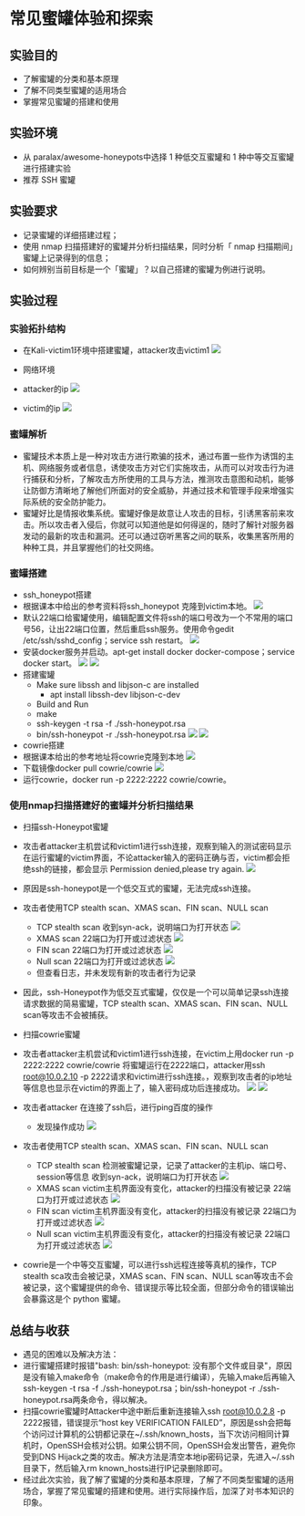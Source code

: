 # 常见蜜罐体验和探索 #
## 实验目的 ##
- 了解蜜罐的分类和基本原理
- 了解不同类型蜜罐的适用场合
- 掌握常见蜜罐的搭建和使用

## 实验环境 ##
- 从 paralax/awesome-honeypots中选择 1 种低交互蜜罐和 1 种中等交互蜜罐进行搭建实验
 - 推荐 SSH 蜜罐

## 实验要求 ##
- 记录蜜罐的详细搭建过程；
- 使用 nmap 扫描搭建好的蜜罐并分析扫描结果，同时分析「 nmap 扫描期间」蜜罐上记录得到的信息；
- 如何辨别当前目标是一个「蜜罐」？以自己搭建的蜜罐为例进行说明。

## 实验过程 ##
### 实验拓扑结构 ###
- 在Kali-victim1环境中搭建蜜罐，attacker攻击victim1 
  ![](imgs/topology.png)
  
- 网络环境
 - attacker的ip
   ![](imgs/attacker-ip.png)
 - victim的ip
   ![](imgs/victim-ip.png)

### 蜜罐解析 ###
- 蜜罐技术本质上是一种对攻击方进行欺骗的技术，通过布置一些作为诱饵的主机、网络服务或者信息，诱使攻击方对它们实施攻击，从而可以对攻击行为进行捕获和分析，了解攻击方所使用的工具与方法，推测攻击意图和动机，能够让防御方清晰地了解他们所面对的安全威胁，并通过技术和管理手段来增强实际系统的安全防护能力。
- 蜜罐好比是情报收集系统。蜜罐好像是故意让人攻击的目标，引诱黑客前来攻击。所以攻击者入侵后，你就可以知道他是如何得逞的，随时了解针对服务器发动的最新的攻击和漏洞。还可以通过窃听黑客之间的联系，收集黑客所用的种种工具，并且掌握他们的社交网络。

### 蜜罐搭建 ###
- ssh_honeypot搭建
 - 根据课本中给出的参考资料将ssh_honeypot 克隆到victim本地。
   ![](imgs/ssh_honeypot-copy.png)
 - 默认22端口给蜜罐使用，编辑配置文件将ssh的端口号改为一个不常用的端口号56，让出22端口位置，然后重启ssh服务。使用命令gedit /etc/ssh/sshd_config；service ssh restart。
   ![](imgs/ssh-set.png)
 - 安装docker服务并启动。apt-get install docker docker-compose；service docker start。
   ![](imgs/docker-set.png)
   ![](imgs/docker-start.png)
 - 搭建蜜罐
   - Make sure libssh and libjson-c are installed
     - apt install libssh-dev libjson-c-dev
   - Build and Run
    - make
     - ssh-keygen -t rsa -f ./ssh-honeypot.rsa
     - bin/ssh-honeypot -r ./ssh-honeypot.rsa
   ![](imgs/honeypot-set1.png)
   ![](imgs/honeypot-set2.png)
- cowrie搭建
 - 根据课本给出的参考地址将cowrie克隆到本地 
   ![](imgs/cowrie-copy.png)
 - 下载镜像docker pull cowrie/cowrie
   ![](imgs/cowrie-pull.png)
 - 运行cowrie，docker run -p 2222:2222 cowrie/cowrie。

### 使用nmap扫描搭建好的蜜罐并分析扫描结果 ###
- 扫描ssh-Honeypot蜜罐
 - 攻击者attacker主机尝试和victim1进行ssh连接，观察到输入的测试密码显示在运行蜜罐的victim界面，不论attacker输入的密码正确与否，victim都会拒绝ssh的链接，都会显示 Permission denied,please try again.
   ![](imgs/atk-ssh-f1.png)
 - 原因是ssh-honeypot是一个低交互式的蜜罐，无法完成ssh连接。
 - 攻击者使用TCP stealth scan、XMAS scan、FIN scan、NULL scan
   - TCP stealth scan
   收到syn-ack，说明端口为打开状态
   ![](imgs/TCP-stealth-scan.png)
   - XMAS scan
   22端口为打开或过滤状态
   ![](imgs/XMAS-scan.png)
   - FIN scan
   22端口为打开或过滤状态
   ![](imgs/FIN-scan.png)
   - Null scan
   22端口为打开或过滤状态
   ![](imgs/Null-scan.png)
   - 但查看日志，并未发现有新的攻击者行为记录
 - 因此，ssh-Honeypot作为低交互式蜜罐，仅仅是一个可以简单记录ssh连接请求数据的简易蜜罐，TCP stealth scan、XMAS scan、FIN scan、NULL scan等攻击不会被捕获。

- 扫描cowrie蜜罐
 - 攻击者attacker主机尝试和victim1进行ssh连接，在victim上用docker run -p 2222:2222 cowrie/cowrie 将蜜罐运行在2222端口，attacker用ssh root@10.0.2.10 -p 2222请求和victim进行ssh连接。，观察到攻击者的ip地址等信息也显示在victim的界面上了，输入密码成功后连接成功。
   ![](imgs/atk-ssh-s1.png)
   ![](imgs/atk-ssh-s2.png)
 - 攻击者attacker 在连接了ssh后，进行ping百度的操作
   - 发现操作成功
   ![](imgs/ping-baidu.png)
 - 攻击者使用TCP stealth scan、XMAS scan、FIN scan、NULL scan
   - TCP stealth scan
   检测被蜜罐记录，记录了attacker的主机ip、端口号、session等信息
   收到syn-ack，说明端口为打开状态
   ![](imgs/TCP-stealth-scan-s.png)
   - XMAS scan
   victim主机界面没有变化，attacker的扫描没有被记录
   22端口为打开或过滤状态
   ![](imgs/XMAS-scan-s.png)
   - FIN scan
   victim主机界面没有变化，attacker的扫描没有被记录
   22端口为打开或过滤状态
   ![](imgs/FIN-scan-s.png)
   - Null scan
   victim主机界面没有变化，attacker的扫描没有被记录
   22端口为打开或过滤状态
   ![](imgs/Null-scan-s.png)
 - cowrie是一个中等交互蜜罐，可以进行ssh远程连接等真机的操作，TCP stealth sca攻击会被记录，XMAS scan、FIN scan、NULL scan等攻击不会被记录，这个蜜罐提供的命令、错误提示等比较全面，但部分命令的错误输出会暴露这是个 python 蜜罐。

## 总结与收获 ##
- 遇见的困难以及解决方法：
 - 进行蜜罐搭建时报错"bash: bin/ssh-honeypot: 没有那个文件或目录"，原因是没有输入make命令（make命令的作用是进行编译），先输入make后再输入ssh-keygen -t rsa -f ./ssh-honeypot.rsa；bin/ssh-honeypot -r ./ssh-honeypot.rsa两条命令，得以解决。
 - 扫描cowrie蜜罐时Attacker中途中断后重新连接输入ssh root@10.0.2.8 -p 2222报错，错误提示“host key VERIFICATION FAILED”，原因是ssh会把每个访问过计算机的公钥都记录在~/.ssh/known_hosts，当下次访问相同计算机时，OpenSSH会核对公钥。如果公钥不同，OpenSSH会发出警告，避免你受到DNS Hijack之类的攻击。解决方法是清空本地ip密码记录，先进入~/.ssh目录下，然后输入rm known_hosts进行IP记录删除即可。
- 经过此次实验，我了解了蜜罐的分类和基本原理，了解了不同类型蜜罐的适用场合，掌握了常见蜜罐的搭建和使用。进行实际操作后，加深了对书本知识的印象。
